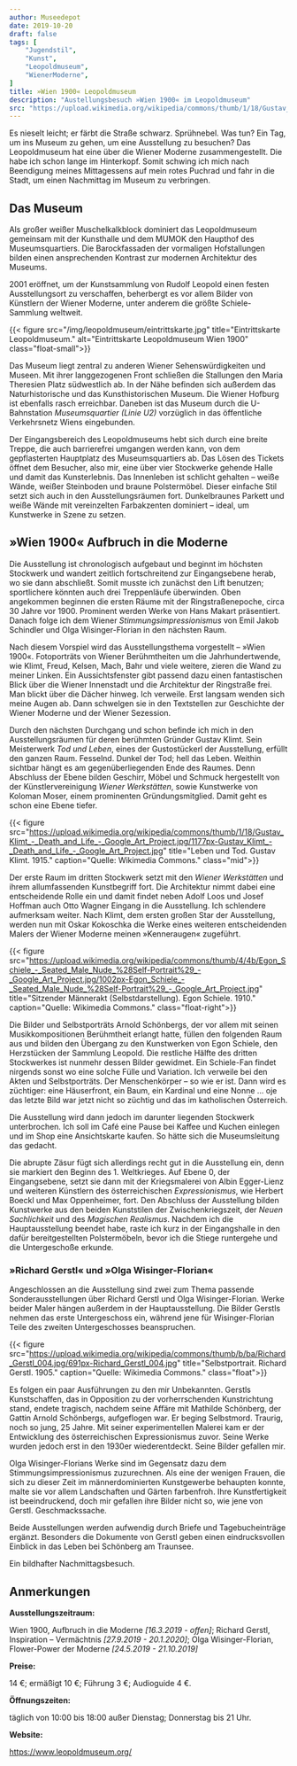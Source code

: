 ```yaml
---
author: Museedepot
date: 2019-10-20
draft: false
tags: [
    "Jugendstil",
    "Kunst",    
    "Leopoldmuseum",
    "WienerModerne",
]
title: »Wien 1900« Leopoldmuseum
description: "Austellungsbesuch »Wien 1900« im Leopoldmuseum"
src: "https://upload.wikimedia.org/wikipedia/commons/thumb/1/18/Gustav_Klimt_-_Death_and_Life_-_Google_Art_Project.jpg/1177px-Gustav_Klimt_-_Death_and_Life_-_Google_Art_Project.jpg#mid"
---
```


Es nieselt leicht; er färbt die Straße schwarz. Sprühnebel. Was tun? Ein Tag, um ins Museum zu gehen, um eine Ausstellung zu besuchen? Das Leopoldmuseum hat eine über die Wiener Moderne zusammengestellt. Die habe ich schon lange im Hinterkopf. Somit schwing ich mich nach Beendigung meines Mittagessens auf mein rotes Puchrad und fahr in die Stadt, um einen Nachmittag im Museum zu verbringen.

<!--more--> 

## Das Museum

Als großer weißer Muschelkalkblock dominiert das Leopoldmuseum gemeinsam mit der Kunsthalle und dem MUMOK den Haupthof des Museumsquartiers. Die Barockfassaden der vormaligen Hofstallungen bilden einen ansprechenden Kontrast zur modernen Architektur des Museums. 

2001 eröffnet, um der Kunstsammlung von Rudolf Leopold einen festen Ausstellungsort zu verschaffen, beherbergt es vor allem Bilder von Künstlern der Wiener Moderne, unter anderem die größte Schiele-Sammlung weltweit.

{{< figure src="/img/leopoldmuseum/eintrittskarte.jpg" title="Eintrittskarte Leopoldmuseum." alt="Eintrittskarte Leopoldmuseum Wien 1900" class="float-small">}}

Das Museum liegt zentral zu anderen Wiener Sehenswürdigkeiten und Museen. Mit ihrer langgezogenen Front schließen die Stallungen den Maria Theresien Platz südwestlich ab. In der Nähe befinden sich außerdem das Naturhistorische und das Kunsthistorischen Museum. Die Wiener Hofburg ist ebenfalls rasch erreichbar. Daneben ist das Museum durch die U-Bahnstation _Museumsquartier (Linie U2)_ vorzüglich in das öffentliche Verkehrsnetz Wiens eingebunden.

Der Eingangsbereich des Leopoldmuseums hebt sich durch eine breite Treppe, die auch barrierefrei umgangen werden kann, von dem gepflasterten Hauptplatz des Museumsquartiers ab. Das Lösen des Tickets öffnet dem Besucher, also mir, eine über vier Stockwerke gehende Halle und damit das Kunsterlebnis. Das Innenleben ist schlicht gehalten – weiße Wände, weißer Steinboden und braune Polstermöbel. Dieser einfache Stil setzt sich auch in den Ausstellungsräumen fort. Dunkelbraunes Parkett und weiße Wände mit vereinzelten Farbakzenten dominiert – ideal, um Kunstwerke in Szene zu setzen.

## »Wien 1900« Aufbruch in die Moderne

Die Ausstellung ist chronologisch aufgebaut und beginnt im höchsten Stockwerk und wandert zeitlich fortschreitend zur Eingangsebene herab, wo sie dann abschließt. Somit musste ich zunächst den Lift benutzen; sportlichere könnten auch drei Treppenläufe überwinden. Oben angekommen beginnen die ersten Räume mit der Ringstraßenepoche, circa 30 Jahre vor 1900. Prominent werden Werke von Hans Makart präsentiert. Danach folge ich dem Wiener _Stimmungsimpressionismus_ von Emil Jakob Schindler und Olga Wisinger-Florian in den nächsten Raum. 

Nach diesem Vorspiel wird das Ausstellungsthema vorgestellt – »Wien 1900«. Fotoporträts von Wiener Berühmtheiten um die Jahrhundertwende, wie Klimt, Freud, Kelsen, Mach, Bahr und viele weitere, zieren die Wand zu meiner Linken. Ein Aussichtsfenster gibt passend dazu einen fantastischen Blick über die Wiener Innenstadt und die Architektur der Ringstraße frei. Man blickt über die Dächer hinweg. Ich verweile. Erst langsam wenden sich meine Augen ab. Dann schwelgen sie in den Textstellen zur Geschichte der Wiener Moderne und der Wiener Sezession.

Durch den nächsten Durchgang und schon befinde ich mich in den Ausstellungsräumen für deren berühmten Gründer Gustav Klimt. Sein Meisterwerk _Tod und Leben_, eines der Gustostückerl der Ausstellung, erfüllt den ganzen Raum. Fesselnd. Dunkel der Tod; hell das Leben. Weithin sichtbar hängt es am gegenüberliegenden Ende des Raumes. Denn Abschluss der Ebene bilden Geschirr, Möbel und Schmuck hergestellt von der Künstlervereinigung _Wiener Werkstätten_, sowie Kunstwerke von Koloman Moser, einem prominenten Gründungsmitglied. Damit geht es schon eine Ebene tiefer.

{{< figure src="https://upload.wikimedia.org/wikipedia/commons/thumb/1/18/Gustav_Klimt_-_Death_and_Life_-_Google_Art_Project.jpg/1177px-Gustav_Klimt_-_Death_and_Life_-_Google_Art_Project.jpg" title="Leben und Tod. Gustav Klimt. 1915." caption="Quelle: Wikimedia Commons." class="mid">}}

Der erste Raum im dritten Stockwerk setzt mit den _Wiener Werkstätten_ und ihrem allumfassenden Kunstbegriff fort. Die Architektur nimmt dabei eine entscheidende Rolle ein und damit findet neben Adolf Loos und Josef Hoffman auch Otto Wagner Eingang in die Ausstellung. Ich schlendere aufmerksam weiter. Nach Klimt, dem ersten großen Star der Ausstellung, werden nun mit Oskar Kokoschka die Werke eines weiteren entscheidenden Malers der Wiener Moderne meinen »Kenneraugen« zugeführt. 

{{< figure src="https://upload.wikimedia.org/wikipedia/commons/thumb/4/4b/Egon_Schiele_-_Seated_Male_Nude_%28Self-Portrait%29_-_Google_Art_Project.jpg/1002px-Egon_Schiele_-_Seated_Male_Nude_%28Self-Portrait%29_-_Google_Art_Project.jpg" title="Sitzender Männerakt (Selbstdarstellung). Egon Schiele. 1910." caption="Quelle: Wikimedia Commons." class="float-right">}}

Die Bilder und Selbstporträts Arnold Schönbergs, der vor allem mit seinen Musikkompositionen Berühmtheit erlangt hatte, füllen den folgenden Raum aus und bilden den Übergang zu den Kunstwerken von Egon Schiele, den Herzstücken der Sammlung Leopold. Die restliche Hälfte des dritten Stockwerkes ist nunmehr dessen Bilder gewidmet. Ein Schiele-Fan findet nirgends sonst wo eine solche Fülle und Variation. Ich verweile bei den Akten und Selbstporträts. Der Menschenkörper – so wie er ist. Dann wird es züchtiger: eine Häuserfront, ein Baum, ein Kardinal und eine Nonne … oje das letzte Bild war jetzt nicht so züchtig und das im katholischen Österreich.

Die Ausstellung wird dann jedoch im darunter liegenden Stockwerk unterbrochen. Ich soll im Café eine Pause bei Kaffee und Kuchen einlegen und im Shop eine Ansichtskarte kaufen. So hätte sich die Museumsleitung das gedacht.

Die abrupte Zäsur fügt sich allerdings recht gut in die Ausstellung ein, denn sie markiert den Beginn des 1. Weltkrieges. Auf Ebene 0, der Eingangsebene, setzt sie dann mit der Kriegsmalerei von Albin Egger-Lienz und weiteren Künstlern des österreichischen _Expressionismus_, wie Herbert Boeckl und Max Oppenheimer, fort. Den Abschluss der Ausstellung bilden Kunstwerke aus den beiden Kunststilen der Zwischenkriegszeit, der _Neuen Sachlichkeit_ und des _Magischen Realismus_. Nachdem ich die Hauptausstellung beendet habe, raste ich kurz in der Eingangshalle in den dafür bereitgestellten Polstermöbeln, bevor ich die Stiege runtergehe und die Untergeschoße erkunde.

### »Richard Gerstl« und »Olga Wisinger-Florian«

Angeschlossen an die Ausstellung sind zwei zum Thema passende Sonderausstellungen über Richard Gerstl und Olga Wisinger-Florian. Werke beider Maler hängen außerdem in der Hauptausstellung. Die Bilder Gerstls nehmen das erste Untergeschoss ein, während jene für Wisinger-Florian Teile des zweiten Untergeschosses beanspruchen. 

{{< figure src="https://upload.wikimedia.org/wikipedia/commons/thumb/b/ba/Richard_Gerstl_004.jpg/691px-Richard_Gerstl_004.jpg" title="Selbstportrait. Richard Gerstl. 1905." caption="Quelle: Wikimedia Commons." class="float">}}

Es folgen ein paar Ausführungen zu den mir Unbekannten. Gerstls Kunstschaffen, das in Opposition zu der vorherrschenden Kunstrichtung stand, endete tragisch, nachdem seine Affäre mit Mathilde Schönberg, der Gattin Arnold Schönbergs, aufgeflogen war. Er beging Selbstmord. Traurig, noch so jung, 25 Jahre. Mit seiner experimentellen Malerei kam er der Entwicklung des österreichischen Expressionismus zuvor. Seine Werke wurden jedoch erst in den 1930er wiederentdeckt. Seine Bilder gefallen mir. 

Olga Wisinger-Florians Werke sind im Gegensatz dazu dem Stimmungsimpressionismus zuzurechnen. Als eine der wenigen Frauen, die sich zu dieser Zeit im männerdominierten Kunstgewerbe behaupten konnte, malte sie vor allem Landschaften und Gärten farbenfroh. Ihre Kunstfertigkeit ist beeindruckend, doch mir gefallen ihre Bilder nicht so, wie jene von Gerstl. Geschmackssache. 

Beide Ausstellungen werden aufwendig durch Briefe und Tagebucheinträge ergänzt. Besonders die Dokumente von Gerstl geben einen eindrucksvollen Einblick in das Leben bei Schönberg am Traunsee.

Ein bildhafter Nachmittagsbesuch.

## Anmerkungen

__Ausstellungszeitraum:__ 

Wien 1900, Aufbruch in die Moderne _[16.3.2019 - offen]_; Richard Gerstl, Inspiration – Vermächtnis _[27.9.2019 - 20.1.2020]_; Olga Wisinger-Florian, Flower-Power der Moderne _[24.5.2019 - 21.10.2019]_

__Preise:__ 

14 €; ermäßigt 10 €; Führung 3 €; Audioguide 4 €.

__Öffnungszeiten:__ 

täglich von 10:00 bis 18:00 außer Dienstag; Donnerstag bis 21 Uhr.

__Website:__ 

https://www.leopoldmuseum.org/